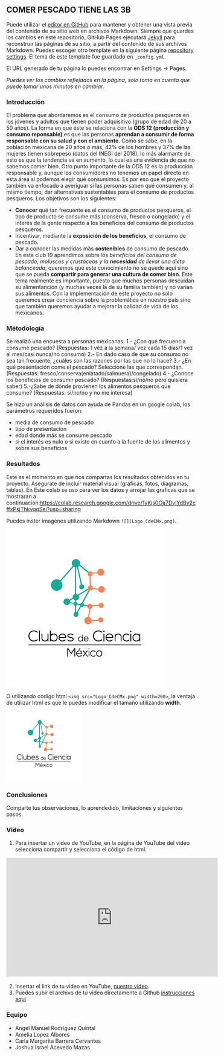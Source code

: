 ## COMER PESCADO TIENE LAS 3B

Puede utilizar el [editor en GitHub](https://github.com/CdeCMx-org/templates_paginaweb/edit/main/README.md) para mantener y obtener una vista previa del contenido de su sitio web en archivos Markdown. Siempre que guardes los cambios en este repositorio, GitHub Pages ejecutará [Jekyll](https://jekyllrb.com/) para reconstruir las páginas de su sitio, a partir del contenido de sus archivos Markdown. Puedes escoger otro template en la siguiente página [repository settings](https://github.com/CdeCMx-org/templates_paginaweb/settings/pages). El tema de este template fue guardado en `_config.yml`.

El URL generado de tu página lo puedes encontrar en Settings -> Pages. 

*Puedes ver los cambios reflejados en la página, solo toma en cuenta que puede tomar unos minutos en cambiar.*

### Introducción
   El problema que abordaremos es el consumo de productos pesqueros en los jóvenes y adultos que tienen poder adquisitivo (grupo de edad de 20 a 50 años). 
   La forma en que éste se relaciona con la **ODS 12 (producción y consumo reponsable)** es que las personas **aprendan a consumir de forma responsable con su salud y con el ambiente**. 
   Como se sabe, en la población mexicana de 20 años o más, 42% de los hombres y 37% de las mujeres tienen sobrepeso (datos del INEGI del 2018), lo más alarmante de esto es que la tendencia va en aumento, lo cual es una evidencia de que no sabemos comer bien. Otro punto importante de la ODS 12 es la producción responsable y, aunque los consumidores no tenemos un papel directo en esta área sí podemos elegir qué consumimos. Es por eso que el proyecto también va enfocado a averiguar si las personas saben qué consumen y, al mismo tiempo, dar alternativas sustentables para el consumo de productos pesqueros.
 Los objetivos son los siguientes:
-	**Conocer** qué tan frecuente es el consumo de productos pesqueros, el tipo de producto se consume más (conserva, fresco o congelado) y el interés de la gente respecto a los beneficios del consumo de productos pesqueros.
-	Incentivar, mediante la **exposición de los beneficios**, el consumo de pescado.
-	Dar a conocer las medidas más **sostenibles** de consumo de pescado.
En este club 19 aprendimos sobre los _beneficios del consumo de pescado, moluscos y crustáceos y la **necesidad** de llevar una dieta balanceada_; queremos que este conocimiento no se quede aquí sino que se pueda **compartir para generar una cultura de comer bien**.
Este tema realmente es importante, puesto que muchos personas descuidan su alimentanción (y muchas veces la de su familia también) y no varían sus alimentos. Con la implementación de este proyecto no sólo queremos crear conciencia sobre la problemática en nuestro país sino que también queremos ayudar a mejorar la calidad de vida de los mexicanos.

### Métodología

Se realizó una encuesta a personas mexicanas:
1.- ¿Con qué frecuencia consume pescado? (Respuestas: 1 vez a la semana/ vez cada 15 días/1 vez al mes/casi nunca/no consumo)
2.- En dado caso de que su consumo no sea tan frecuente, ¿cuáles son las razones por las que no lo hace?
3.- ¿En qué presentación come el pescado? Seleccione las que correspondan. (Respuestas: fresco/conserva(enlatado/salmuera)/congelado)
4.- ¿Conoce los beneficios de consumir pescado? (Respuestas:sí/no/no pero quisiera saber)
5.-¿Sabe de dónde provienen los alimentos pesqueros que consume? (Respuestas: sí/no/no y no me interesa)

Se hizo un análisis de datos con ayuda de Pandas en un google colab, los parámetros requeridos fueron:
- media de consumo de pescado
- tipo de presentación
- edad donde más se consume pescado
- si el interés es nulo o si existe en cuanto a la fuente de los alimentos y sobre sus beneficios


### Resultados

Este es el momento en que nos compartas los resultados obtenidos en tu proyecto. Asegurate de incluir material visual (gráficas, fotos, diagramas, tablas). 
En Este colab se uso para ver los datos y arrojar las graficas que se mostraran a continuacion:https://colab.research.google.com/drive/1vKjs0Oa7DvlYdBv2cffxPsjThkvqqSei?usp=sharing 

Puedes inster imagenes utilizando Markdown `![](Logo_CdeCMx.png)`.

![](Logo_CdeCMx.png)

O utilizando codigo html `<img src="Logo_CdeCMx.png" width=200>`, la ventaja de utilizar html es que le puedes modificar el tamaño utilizando **width**.
<img src="Logo_CdeCMx.png" width=200>


### Conclusiones

Comparte tus observaciones, lo aprendedido, limitaciones y siguientes pasos. 

### Video
 1. Para insertar un video de YouTube, en la página de YouTube del video selecciona compartir y selecciona el código de html.
 <iframe width="560" height="315" src="https://www.youtube.com/embed/PLj1-CMNERM" title="YouTube video player" frameborder="0" allow="accelerometer; autoplay; clipboard-write; encrypted-media; gyroscope; picture-in-picture" allowfullscreen></iframe>
 
 2. Insertar el link de tu video en YouTube, [nuestro video](https://youtu.be/rmXvlBPq24Q).
 4. Puedes subir el archivo de tu video directamente a Github [instrucciones aquí](https://stackoverflow.com/questions/4279611/how-to-embed-a-video-into-github-readme-md)
 
### Equipo

* Angel Manuel Rodriguez Quintal
* Amelia Lopez Albores
* Carla Margarita Barrera Cervantes
* Joshua Israel Acevedo Mazas

